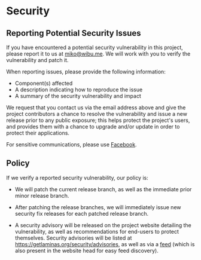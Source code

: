 # Security

## Reporting Potential Security Issues

If you have encountered a potential security vulnerability in this project,
please report it to us at <miko@wibu.me>. We will work with you to
verify the vulnerability and patch it.

When reporting issues, please provide the following information:

- Component(s) affected
- A description indicating how to reproduce the issue
- A summary of the security vulnerability and impact

We request that you contact us via the email address above and give the
project contributors a chance to resolve the vulnerability and issue a new
release prior to any public exposure; this helps protect the project's
users, and provides them with a chance to upgrade and/or update in order to
protect their applications.

For sensitive communications, please use
[Facebook](https://facebook.com/nyakko.neko).

## Policy

If we verify a reported security vulnerability, our policy is:

- We will patch the current release branch, as well as the immediate prior minor
  release branch.

- After patching the release branches, we will immediately issue new security
  fix releases for each patched release branch.

- A security advisory will be released on the project website detailing the
  vulnerability, as well as recommendations for end-users to protect themselves.
  Security advisories will be listed at https://getlaminas.org/security/advisories,
  as well as via a [feed](https://getlaminas.org/security/feed) (which is also
  present in the website head for easy feed discovery).
